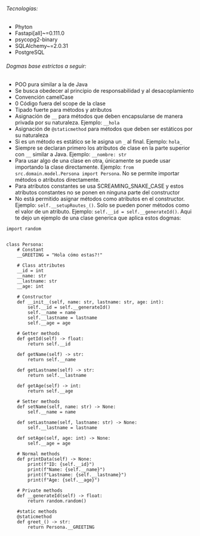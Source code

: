 ###### Tecnologías:

- Phyton
- Fastapi[all]~=0.111.0
- psycopg2-binary  
- SQLAlchemy~=2.0.31
- PostgreSQL 
###### Dogmas base estrictos a seguir:

- POO pura similar a la de Java
- Se busca obedecer al principio de responsabilidad y al desacoplamiento
- Convención camelCase
- 0 Código fuera del scope de la clase
- Tipado fuerte para métodos y atributos
- Asignación de `__` para métodos que deben encapsularse de manera privada por su naturaleza. Ejemplo: `__hola`
- Asignación de `@staticmethod` para métodos que deben ser estáticos por su naturaleza
- Si es un método es estático se le asigna un `_` al final. Ejemplo: `hola_`
- Siempre se declaran primero los atributos de clase en la parte superior con `__` similar a Java. Ejemplo: `__nombre: str`
- Para usar algo de una clase en otra, únicamente se puede usar importando la clase directamente. Ejemplo: `from src.domain.model.Persona import Persona`. No se permite importar métodos o atributos directamente.
- Para atributos constantes se usa SCREAMING_SNAKE_CASE y estos atributos constantes no se ponen en ninguna parte del constructor
- No está permitido asignar métodos como atributos en el constructor. Ejemplo: `self.__setupRoutes_()`. Solo se pueden poner métodos como el valor de un atributo. Ejemplo: `self.__id = self.__generateId()`. Aqui te dejo un ejemplo de una clase generica que aplica estos dogmas:

```
import random  
  
  
class Persona:  
    # Constant  
    __GREETING = "Hola cómo estas?!"  
  
    # Class attributes  
    __id = int  
    __name: str  
    __lastname: str  
    __age: int  
  
    # Constructor  
    def __init__(self, name: str, lastname: str, age: int):  
        self.__id = self.__generateId()  
        self.__name = name  
        self.__lastname = lastname  
        self.__age = age  
  
    # Getter methods  
    def getId(self) -> float:  
        return self.__id  
  
    def getName(self) -> str:  
        return self.__name  
  
    def getLastname(self) -> str:  
        return self.__lastname  
  
    def getAge(self) -> int:  
        return self.__age  
  
    # Setter methods  
    def setName(self, name: str) -> None:  
        self.__name = name  
  
    def setLastname(self, lastname: str) -> None:  
        self.__lastname = lastname  
  
    def setAge(self, age: int) -> None:  
        self.__age = age  
  
    # Normal methods  
    def printData(self) -> None:  
        print(f"ID: {self.__id}")  
        print(f"Name: {self.__name}")  
        print(f"Lastname: {self.__lastname}")  
        print(f"Age: {self.__age}")  
  
    # Private methods  
    def __generateId(self) -> float:  
        return random.random()  
  
    #static methods  
    @staticmethod  
    def greet_() -> str:  
        return Persona.__GREETING
```



